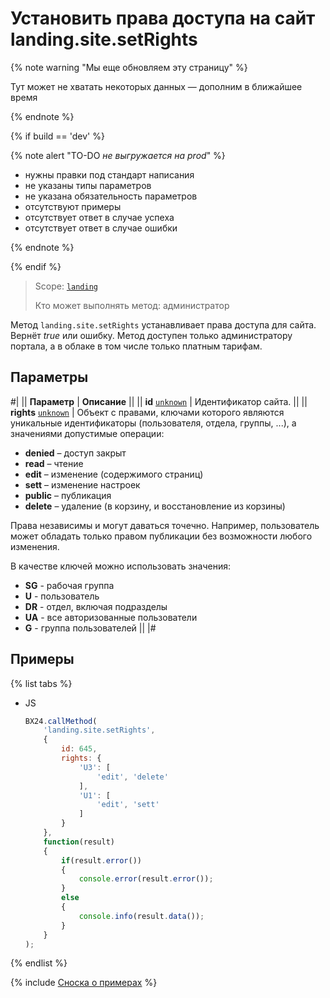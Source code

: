 # Установить права доступа на сайт landing.site.setRights

{% note warning "Мы еще обновляем эту страницу" %}

Тут может не хватать некоторых данных — дополним в ближайшее время

{% endnote %}

{% if build == 'dev' %}

{% note alert "TO-DO _не выгружается на prod_" %}

- нужны правки под стандарт написания
- не указаны типы параметров
- не указана обязательность параметров
- отсутствуют примеры
- отсутствует ответ в случае успеха
- отсутствует ответ в случае ошибки

{% endnote %}

{% endif %}

> Scope: [`landing`](../../../scopes/permissions.md)
>
> Кто может выполнять метод: администратор

Метод `landing.site.setRights` устанавливает права доступа для сайта. Вернёт *true* или ошибку. Метод доступен только администратору портала, а в облаке в том числе только платным тарифам.

## Параметры

#|
|| **Параметр** | **Описание** ||
|| **id**
[`unknown`](../../../data-types.md) | Идентификатор сайта. ||
|| **rights**
[`unknown`](../../../data-types.md) | Объект с правами, ключами которого являются уникальные идентификаторы (пользователя, отдела, группы, ...), а значениями допустимые операции:
- **denied** – доступ закрыт
- **read** – чтение
- **edit** – изменение (содержимого страниц)
- **sett** – изменение настроек
- **public** – публикация
- **delete** – удаление (в корзину, и восстановление из корзины)

Права независимы и могут даваться точечно. Например, пользователь может обладать только правом публикации без возможности любого изменения.

В качестве ключей можно использовать значения:
- **SG<X>** - рабочая группа
- **U<X>** - пользователь
- **DR<X>** - отдел, включая подразделы
- **UA** - все авторизованные пользователи
- **G<X>** - группа пользователей ||
|#

## Примеры

{% list tabs %}

- JS

    ```js
    BX24.callMethod(
        'landing.site.setRights',
        {
            id: 645,
            rights: {
                'U3': [
                    'edit', 'delete'
                ],
                'U1': [
                    'edit', 'sett'
                ]
            }
        },
        function(result)
        {
            if(result.error())
            {
                console.error(result.error());
            }
            else
            {
                console.info(result.data());
            }
        }
    );
    ```

{% endlist %}

{% include [Сноска о примерах](../../../../_includes/examples.md) %}